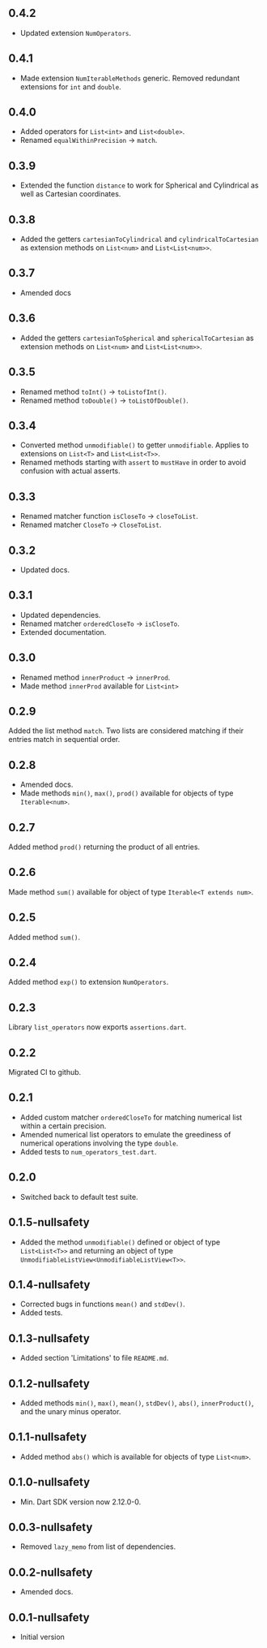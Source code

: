 ## 0.4.2
- Updated extension `NumOperators`.

## 0.4.1
- Made extension `NumIterableMethods` generic. Removed redundant extensions
  for `int` and `double`.

## 0.4.0
- Added operators for `List<int>` and `List<double>`.
- Renamed `equalWithinPrecision` -> `match`.

## 0.3.9
- Extended the function `distance` to work for
  Spherical and Cylindrical as well as Cartesian coordinates.

## 0.3.8
 - Added the getters `cartesianToCylindrical` and
  `cylindricalToCartesian` as extension methods on
  `List<num>` and `List<List<num>>`.

## 0.3.7
- Amended docs

## 0.3.6
- Added the getters `cartesianToSpherical` and
  `sphericalToCartesian` as extension methods on
  `List<num>` and `List<List<num>>`.

## 0.3.5

- Renamed method `toInt()` -> `toListofInt()`.
- Renamed method `toDouble()` -> `toListOfDouble()`.

## 0.3.4
- Converted method `unmodifiable()` to getter `unmodifiable`.
  Applies to extensions on `List<T>` and `List<List<T>>`.
- Renamed methods starting with `assert` to `mustHave` in
  order to avoid confusion with actual asserts.

## 0.3.3
- Renamed matcher function `isCloseTo` -> `closeToList`.
- Renamed matcher `CloseTo` -> `CloseToList`.

## 0.3.2
- Updated docs.

## 0.3.1
- Updated dependencies.
- Renamed matcher `orderedCloseTo` -> `isCloseTo`.
- Extended documentation.

## 0.3.0

- Renamed method `innerProduct` -> `innerProd`.
- Made method `innerProd` available for `List<int>`

## 0.2.9

Added the list method `match`. Two lists are considered matching if their entries match
in sequential order.

## 0.2.8

- Amended docs.
- Made methods `min()`, `max()`, `prod()` available for objects of type `Iterable<num>`.

## 0.2.7

Added method `prod()` returning the product of all entries.

## 0.2.6

Made method `sum()` available for object of type `Iterable<T extends num>`.

## 0.2.5

Added method `sum()`.

## 0.2.4

Added method `exp()` to extension `NumOperators`.

## 0.2.3

Library `list_operators` now exports `assertions.dart`.

## 0.2.2

Migrated CI to github.

## 0.2.1

- Added custom matcher `orderedCloseTo` for matching numerical list
  within a certain precision.
- Amended numerical list operators to emulate the greediness of
  numerical operations involving the type `double`.
- Added tests to `num_operators_test.dart`.

## 0.2.0

- Switched back to default test suite.

## 0.1.5-nullsafety

- Added the method `unmodifiable()` defined or object of type `List<List<T>>`
  and returning an object of type `UnmodifiableListView<UnmodifiableListView<T>>`.


## 0.1.4-nullsafety

- Corrected bugs in functions `mean()` and `stdDev()`.
- Added tests.

## 0.1.3-nullsafety

- Added section 'Limitations' to file `README.md`.

## 0.1.2-nullsafety

- Added methods `min()`, `max()`, `mean()`, `stdDev()`, `abs()`, `innerProduct()`, and the unary minus operator.

## 0.1.1-nullsafety

- Added method `abs()` which is available for objects of type `List<num>`.

## 0.1.0-nullsafety

- Min. Dart SDK version now 2.12.0-0.

## 0.0.3-nullsafety

- Removed `lazy_memo` from list of dependencies.

## 0.0.2-nullsafety

- Amended docs.

## 0.0.1-nullsafety

- Initial version
